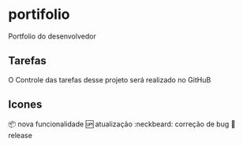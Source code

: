 # portifolio

Portfolio do desenvolvedor 

## Tarefas

O Controle das tarefas desse projeto será realizado no GitHuB

## Icones

:package: nova funcionalidade
:up: atualização
:neckbeard: correção de bug
:checkered_flag: release
